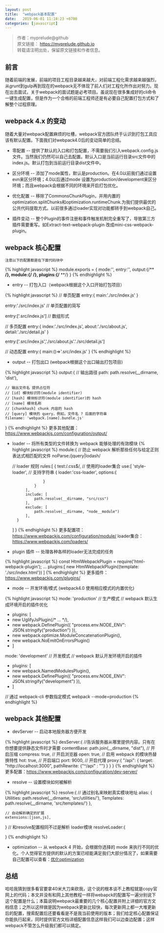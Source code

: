 ```yaml
---
layout: post
title:  "webpack基本配置"
date:   2019-06-01 11:18:23 +0700
categories: [javascript]
---
```

>作者：myprelude@github  
原文链接： https://myprelude.github.io   
转载请注明出处，保留原文链接和作者信息。


## 前言
随着前端的发展，前端的项目工程目录越来越大，对前端工程化需求越来越强烈，从grunt到gulp再到现在的webpack无不体现了前人们对工程化所作出对努力。现在出去面试，关于webpack的面试题是必考项目。虽说现在很多集成好的cli命令一键生成配置，但是作为一个合格的前端工程师还是有必要自己配置打包方式和了解整个过程原理。

## webpack 4.x 的变动
随着大量对webpack配置麻烦的吐槽，webpack官方团队终于认识到打包工具应该有默认配置。下面我们对webpack4.0后的变动简单的总结。

* 零配置 -- 提供了默认的入口和打包配置，不需要我们引入webpack.config.js文件。当然我们仍然可以自己去配置。默认入口是当前运行目录src文件中的index.js。默认打包到当前运行目录dist文件中。

* 区分环境 -- 添加了mode属性，默认是production。在4.0以前我们通过设置evn来区分环境；4.0以后通过mode 设置为production/development来区分环境；而且webpack会根据不同的环境来开启打包优化。

* 优化配置 -- 移除了CommonsChunkPlugin，并用内置的optimization.splitChunks和optimization.runtimeChunk.为我们提供最优的公共代码提取方式。以前很多通过loader实现对功能都转手到webpack自己。

* 插件变动 -- 整个Plugin的事件注册和事件触发机制完全重写了，导致第三方插件需要重写。如Extract-text-webpack-plugin 改成mini-css-webpack-plugin。

## webpack 核心配置

`注意以下的配置都是在下面代码块中`

{% highlight javascript %}
module.exports = {
    mode:'',
    entry:'',
    output:{/** **/},
    module:{/** **/},
    plugins:{/** **/}
}
{% endhighlight %}

* entry -- 打包入口（webpack根据这个入口开始打包项目）

{% highlight javascript %}
// 单页配置
entry:{
    main:'./src/index.js'
}

entry:'./src/index.js' // 单页配置的简写

entry:['.src/index.js'] // 数组形式

// 多页配置
entry:{
    index:'./src/index.js',
    about:'./src/about.js',
    detail:'./src/detail.js'
}

entry:['.src/index.js','./src/about.js'.'./src/detail.js']

// 动态配置
entry:{
    main:()=>'.src/index.js'
}
{% endhighlight %}

* output -- 打包出口 (webpack根据这个出口输出打包项目)

{% highlight javascript %}
output:{
    // 输出路径
    path: path.resolve(__dirname, 'dist'),

    // 输出文件名 提供占位符
    // [id] 模块标识符(module identifier)
    // [hash] 模块标识符(module identifier)的 hash
    // [name] 模块名称
    // [chunkhash] chunk 内容的 hash
    // [query] 模块的 query，例如，文件名 ? 后面的字符串
    filename: 'webpack.[name].bundle.js'
}
{% endhighlight %}
更多其他配置：https://www.webpackjs.com/configuration/output/

* loader -- 将所有类型的文件转换为 webpack 能够处理的有效模块
{% highlight javascript %}
module:{
    // 防止 webpack 解析那些任何与给定正则表达式相匹配的文件
    noParse:/jquery|lodash/

    // loader 规则
    rules:[
        {
            test:/\.css$/,
            // 使用的loader集合
            use:[
                'style-loader', // 支持字符串
                {
                    loader:'css-loader',
                    options:{

                    }
                }
            ],
            include: [
                path.resolve(__dirname, "src/css")
            ],
            exclude: [
                path.resolve(__dirname, "node__module")
            ],
        }
    ]
}
{% endhighlight %}
更多配置项：https://www.webpackjs.com/configuration/module/
loader集合：https://www.webpackjs.com/loaders/


* plugin 插件 -- 处理各种各样的loader无法完成的任务

{% highlight javascript %}
const HtmlWebpackPlugin = require('html-webpack-plugin');
...
plugins:[
    new HtmlWebpackPlugin({template: './src/index.html'})
]
{% endhighlight %}
更多插件：https://www.webpackjs.com/plugins/

* mode -- 开发环境/模式 (webpack4.0 使用相应模式的内置优化)

{% highlight javascript %}
mode: 'production' // 生产模式 
// webpack 默认生成环境开启的插件优化
-  plugins: [
-    new UglifyJsPlugin(/* ... */),
-    new webpack.DefinePlugin({ "process.env.NODE_ENV": JSON.stringify("production") }),
-    new webpack.optimize.ModuleConcatenationPlugin(),
-    new webpack.NoEmitOnErrorsPlugin()
-  ]

mode: 'development' // 开发模式
// webpack 默认开发环境开启的插件
- plugins: [
-   new webpack.NamedModulesPlugin(),
-   new webpack.DefinePlugin({ "process.env.NODE_ENV": JSON.stringify("development") }),
- ]

// 通过 webpack-cli 参数指定模式
webpack --mode=production
{% endhighlight %}

## webpack 其他配置
* devServer -- 启动本地服务器方便开发

{% highlight javascript %}
desServer:{
    //告诉服务器从哪里提供内容。只有在你想要提供静态文件时才需要
    contentBase: path.join(__dirname, "dist"),
    // 开启压缩
    compress: true,
    // 开启浏览器
    open: true,
    // 启用 webpack 的模块热替换特性
    hot: true,
    // 开启端口
    port: 9000,
    // 开启代理
    proxy:{
        "/api": {
            target: "http://localhost:3000",
            pathRewrite: {"^/api" : ""}
        }
    }
}
{% endhighlight %}
更多配置：https://www.webpackjs.com/configuration/dev-server/

* resolve -- 设置模块如何被解析

{% highlight javascript %}
resolve:{
    // 通过别名来映射真实模块地址 
    alias: {
        Utilities: path.resolve(__dirname, 'src/utilities/'),
        Templates: path.resolve(__dirname, 'src/templates/')
    },

    // 自动解析确定的扩展
    extensions:[json,js],
} 
// 和resolve配置相同不过是解析 loader模块
resolveLoader:{
 
}
{% endhighlight %}

* optimization -- 从 webpack 4 开始，会根据你选择的 mode 来执行不同的优化。个人觉得官方提供的默认的方案已经能满足我们大部分情况了，如果需要自己配置可以查看：[优化optimization](https://webpack.docschina.org/configuration/optimization/)


## 总结
 哈哈我猜到很多看官要拿40米大刀来砍我，这个说的根本谈不上教程就是copy官网上的代码；本文并没有和网上其他教程一样将webapck的配置写一遍分别说下这个配置是什么；本篇说明webpack最重要的几个核心配置并附上详细的官方文档信息；之所以这样做是因为webpack更新比较快，每次更新网上都一大堆更新后的配置，搜索配置后还要看看是不是我当前使用的版本；我们给定核心配置保证你能执行起来，同时提供官方文档详细配置信息这样我们可以边查边配置；这样webpack不管怎么升级我们都可以搞定。